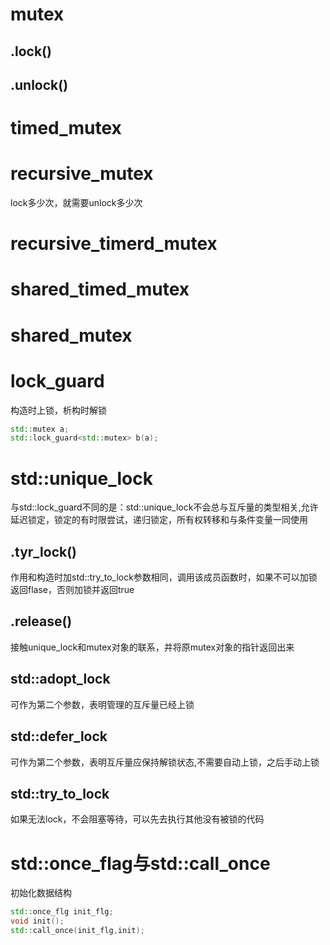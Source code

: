 # mutex

## .lock()

## .unlock()

# timed_mutex

# recursive_mutex

lock多少次，就需要unlock多少次

# recursive_timerd_mutex

# shared_timed_mutex

# shared_mutex

# lock_guard

构造时上锁，析构时解锁

```cpp
std::mutex a;
std::lock_guard<std::mutex> b(a);
```

# std::unique_lock

与std::lock_guard不同的是：std::unique_lock不会总与互斥量的类型相关,允许延迟锁定，锁定的有时限尝试，递归锁定，所有权转移和与条件变量一同使用

## .tyr_lock()

作用和构造时加std::try_to_lock参数相同，调用该成员函数时，如果不可以加锁返回flase，否则加锁并返回true

## .release()

接触unique_lock和mutex对象的联系，并将原mutex对象的指针返回出来

## std::adopt_lock

可作为第二个参数，表明管理的互斥量已经上锁

## std::defer_lock

可作为第二个参数，表明互斥量应保持解锁状态,不需要自动上锁，之后手动上锁

## std::try_to_lock

如果无法lock，不会阻塞等待，可以先去执行其他没有被锁的代码

# std::once_flag与std::call_once

初始化数据结构

```cpp
std::once_flg init_flg;
void init();
std::call_once(init_flg,init);
```


